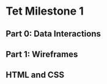<h1>Tet Milestone 1</h1>
<h2>Part 0: Data Interactions</h2>
<h2>Part 1: Wireframes</h2>
<h2>HTML and CSS</h2>
